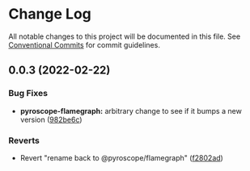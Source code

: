 # Change Log

All notable changes to this project will be documented in this file.
See [Conventional Commits](https://conventionalcommits.org) for commit guidelines.

## 0.0.3 (2022-02-22)


### Bug Fixes

* **pyroscope-flamegraph:** arbitrary change to see if it bumps a new version ([982be6c](https://github.com/pyroscope-io/pyroscope/commit/982be6c53e413425a13973350691990e82888d8a))


### Reverts

* Revert "rename back to @pyroscope/flamegraph" ([f2802ad](https://github.com/pyroscope-io/pyroscope/commit/f2802ad321638c6911e49261192d9a11db4f14d9))
